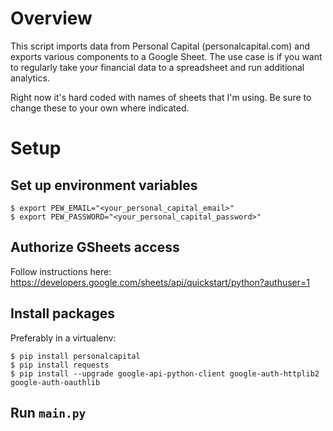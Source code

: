 # Overview
This script imports data from Personal Capital (personalcapital.com) and exports various components to a Google Sheet. The use case is if you want to regularly take your financial data to a spreadsheet and run additional analytics.

Right now it's hard coded with names of sheets that I'm using. Be sure to change these to your own where indicated.


# Setup

## Set up environment variables
```
$ export PEW_EMAIL="<your_personal_capital_email>"
$ export PEW_PASSWORD="<your_personal_capital_password>"
```

## Authorize GSheets access
Follow instructions here:
https://developers.google.com/sheets/api/quickstart/python?authuser=1

## Install packages
Preferably in a virtualenv:
```
$ pip install personalcapital
$ pip install requests
$ pip install --upgrade google-api-python-client google-auth-httplib2 google-auth-oauthlib
```

## Run `main.py`
